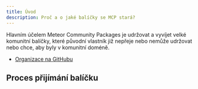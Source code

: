 ```yaml
---
title: Úvod
description: Proč a o jaké balíčky se MCP stará?
---
```


Hlavním účelem Meteor Community Packages je udržovat a vyvíjet velké komunitní balíčky, které původní vlastník již nepřeje nebo nemůže udržovat nebo chce, aby byly v komunitní doméně.

* [Organizace na GitHubu](https://github.com/Meteor-Community-Packages)

## Proces přijímání balíčku

